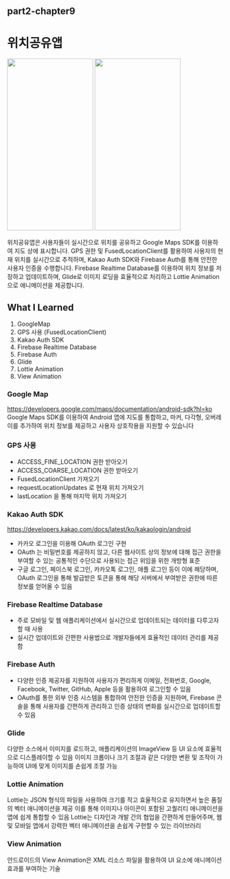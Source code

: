 ## part2-chapter9

# 위치공유앱

<img src="https://github.com/soommmin/android_pro/assets/150005268/32093cdd-f54a-49e0-bf1a-54df74d37118" width="200" height="400"/>
<img src="https://github.com/soommmin/android_pro/assets/150005268/636ef417-796d-4398-8fbe-729a4545ae83" width="200" height="400"/>


위치공유앱은 사용자들이 실시간으로 위치를 공유하고 Google Maps SDK를 이용하여 지도 상에 표시합니다. 
GPS 권한 및 FusedLocationClient를 활용하여 사용자의 현재 위치를 실시간으로 추적하며, Kakao Auth SDK와 Firebase Auth를 통해 안전한 사용자 인증을 수행합니다.
Firebase Realtime Database를 이용하여 위치 정보를 저장하고 업데이트하며, Glide로 이미지 로딩을 효율적으로 처리하고 Lottie Animation으로 애니메이션을 제공합니다. 


## What I Learned
1. GoogleMap
2. GPS 사용 (FusedLocationClient)
3. Kakao Auth SDK
4. Firebase Realtime Database
5. Firebase Auth
6. Glide
7. Lottie Animation
8. View Animation



### Google Map
https://developers.google.com/maps/documentation/android-sdk?hl=ko
Google Maps SDK를 이용하여 Android 앱에 지도를 통합하고, 마커, 다각형, 오버레이를 추가하여 위치 정보를 제공하고 사용자 상호작용을 지원할 수 있습니다

### GPS 사용
* ACCESS_FINE_LOCATION 권한 받아오기
* ACCESS_COARSE_LOCATION 권한 받아오기
* FusedLocationClient 가져오기
* requestLocationUpdates 로 현재 위치 가져오기
* lastLocation 을 통해 마지막 위치 가져오기

### Kakao Auth SDK
https://developers.kakao.com/docs/latest/ko/kakaologin/android
* 카카오 로그인을 이용해 OAuth 로그인 구현
* OAuth 는 비밀번호를 제공하지 않고, 다른 웹사이트 상의 정보에 대해 접근 권한을 부여할 수 있는 공통적인 수단으로 사용되는 접근 위임을 위한 개방형 표준
* 구글 로그인, 페이스북 로그인, 카카오톡 로그인, 애플 로그인 등이 이에 해당하며, OAuth 로그인을 통해 발급받은 토큰을 통해 해당 서버에서 부여받은 권한에 따른 정보를 얻어올 수 있음

### Firebase Realtime Database
* 주로 모바일 및 웹 애플리케이션에서 실시간으로 업데이트되는 데이터를 다루고자 할 때 사용
* 실시간 업데이트와 간편한 사용법으로 개발자들에게 효율적인 데이터 관리를 제공함

### Firebase Auth
* 다양한 인증 제공자를 지원하여 사용자가 편리하게 이메일, 전화번호, Google, Facebook, Twitter, GitHub, Apple 등을 활용하여 로그인할 수 있음
* OAuth를 통한 외부 인증 시스템을 통합하여 안전한 인증을 지원하며, Firebase 콘솔을 통해 사용자를 간편하게 관리하고 인증 상태의 변화를 실시간으로 업데이트할 수 있음

### Glide
다양한 소스에서 이미지를 로드하고, 애플리케이션의 ImageView 등 UI 요소에 효율적으로 디스플레이할 수 있음
이미지 크롭이나 크기 조절과 같은 다양한 변환 및 조작이 가능하여 UI에 맞게 이미지를 손쉽게 조절 가능

### Lottie Animation
Lottie는 JSON 형식의 파일을 사용하여 크기를 작고 효율적으로 유지하면서 높은 품질의 벡터 애니메이션을 제공
이를 통해 이미지나 아이콘이 포함된 고퀄리티 애니메이션을 앱에 쉽게 통합할 수 있음
Lottie는 디자인과 개발 간의 협업을 간편하게 만들어주며, 웹 및 모바일 앱에서 강력한 벡터 애니메이션을 손쉽게 구현할 수 있는 라이브러리

### View Animation
안드로이드의 View Animation은 XML 리소스 파일을 활용하여 UI 요소에 애니메이션 효과를 부여하는 기술

